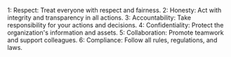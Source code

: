 1: Respect: Treat everyone with respect and fairness.
2: Honesty: Act with integrity and transparency in all actions.
3: Accountability: Take responsibility for your actions and decisions.
4: Confidentiality: Protect the organization's information and assets.
5: Collaboration: Promote teamwork and support colleagues.
6: Compliance: Follow all rules, regulations, and laws.
